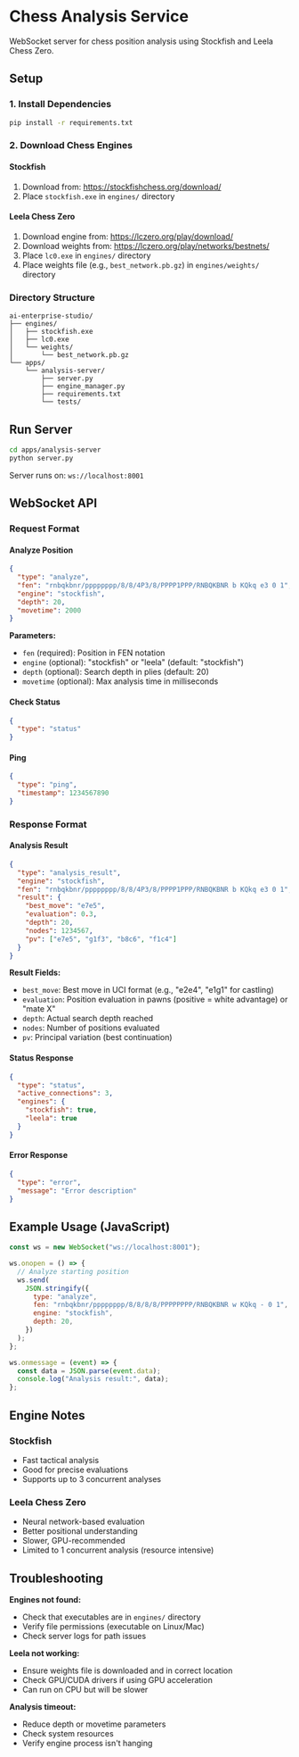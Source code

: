 # Chess Analysis Service

WebSocket server for chess position analysis using Stockfish and Leela Chess Zero.

## Setup

### 1. Install Dependencies

```bash
pip install -r requirements.txt
```

### 2. Download Chess Engines

#### Stockfish

1. Download from: https://stockfishchess.org/download/
2. Place `stockfish.exe` in `engines/` directory

#### Leela Chess Zero

1. Download engine from: https://lczero.org/play/download/
2. Download weights from: https://lczero.org/play/networks/bestnets/
3. Place `lc0.exe` in `engines/` directory
4. Place weights file (e.g., `best_network.pb.gz`) in `engines/weights/` directory

### Directory Structure

```
ai-enterprise-studio/
├── engines/
│   ├── stockfish.exe
│   ├── lc0.exe
│   └── weights/
│       └── best_network.pb.gz
└── apps/
    └── analysis-server/
        ├── server.py
        ├── engine_manager.py
        ├── requirements.txt
        └── tests/
```

## Run Server

```bash
cd apps/analysis-server
python server.py
```

Server runs on: `ws://localhost:8001`

## WebSocket API

### Request Format

#### Analyze Position

```json
{
  "type": "analyze",
  "fen": "rnbqkbnr/pppppppp/8/8/4P3/8/PPPP1PPP/RNBQKBNR b KQkq e3 0 1",
  "engine": "stockfish",
  "depth": 20,
  "movetime": 2000
}
```

**Parameters:**

- `fen` (required): Position in FEN notation
- `engine` (optional): "stockfish" or "leela" (default: "stockfish")
- `depth` (optional): Search depth in plies (default: 20)
- `movetime` (optional): Max analysis time in milliseconds

#### Check Status

```json
{
  "type": "status"
}
```

#### Ping

```json
{
  "type": "ping",
  "timestamp": 1234567890
}
```

### Response Format

#### Analysis Result

```json
{
  "type": "analysis_result",
  "engine": "stockfish",
  "fen": "rnbqkbnr/pppppppp/8/8/4P3/8/PPPP1PPP/RNBQKBNR b KQkq e3 0 1",
  "result": {
    "best_move": "e7e5",
    "evaluation": 0.3,
    "depth": 20,
    "nodes": 1234567,
    "pv": ["e7e5", "g1f3", "b8c6", "f1c4"]
  }
}
```

**Result Fields:**

- `best_move`: Best move in UCI format (e.g., "e2e4", "e1g1" for castling)
- `evaluation`: Position evaluation in pawns (positive = white advantage) or "mate X"
- `depth`: Actual search depth reached
- `nodes`: Number of positions evaluated
- `pv`: Principal variation (best continuation)

#### Status Response

```json
{
  "type": "status",
  "active_connections": 3,
  "engines": {
    "stockfish": true,
    "leela": true
  }
}
```

#### Error Response

```json
{
  "type": "error",
  "message": "Error description"
}
```

## Example Usage (JavaScript)

```javascript
const ws = new WebSocket("ws://localhost:8001");

ws.onopen = () => {
  // Analyze starting position
  ws.send(
    JSON.stringify({
      type: "analyze",
      fen: "rnbqkbnr/pppppppp/8/8/8/8/PPPPPPPP/RNBQKBNR w KQkq - 0 1",
      engine: "stockfish",
      depth: 20,
    })
  );
};

ws.onmessage = (event) => {
  const data = JSON.parse(event.data);
  console.log("Analysis result:", data);
};
```

## Engine Notes

### Stockfish

- Fast tactical analysis
- Good for precise evaluations
- Supports up to 3 concurrent analyses

### Leela Chess Zero

- Neural network-based evaluation
- Better positional understanding
- Slower, GPU-recommended
- Limited to 1 concurrent analysis (resource intensive)

## Troubleshooting

**Engines not found:**

- Check that executables are in `engines/` directory
- Verify file permissions (executable on Linux/Mac)
- Check server logs for path issues

**Leela not working:**

- Ensure weights file is downloaded and in correct location
- Check GPU/CUDA drivers if using GPU acceleration
- Can run on CPU but will be slower

**Analysis timeout:**

- Reduce depth or movetime parameters
- Check system resources
- Verify engine process isn't hanging
